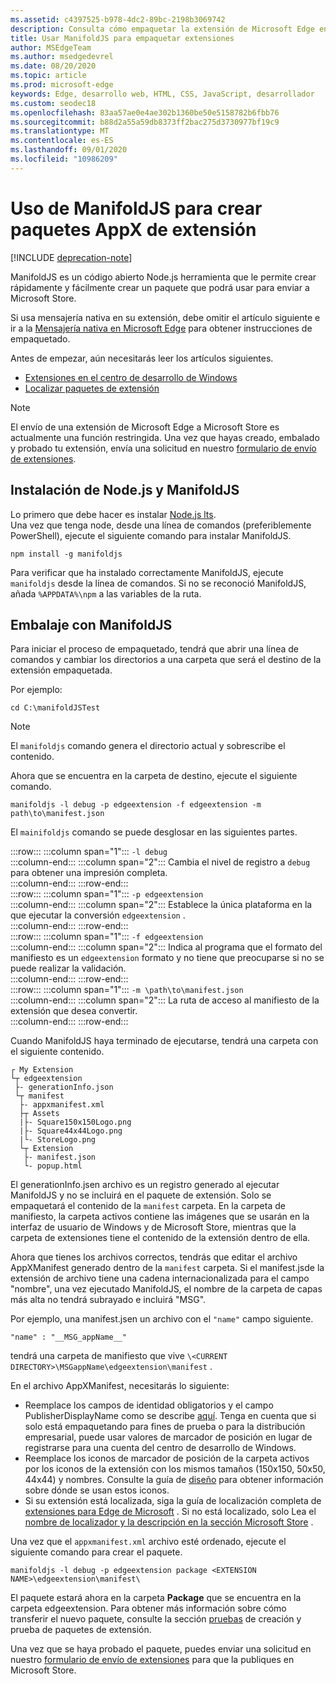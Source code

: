 ```yaml
---
ms.assetid: c4397525-b978-4dc2-89bc-2198b3069742
description: Consulta cómo empaquetar la extensión de Microsoft Edge en un instante con ManifoldJS, la Node.js herramienta de código abierto.
title: Usar ManifoldJS para empaquetar extensiones
author: MSEdgeTeam
ms.author: msedgedevrel
ms.date: 08/20/2020
ms.topic: article
ms.prod: microsoft-edge
keywords: Edge, desarrollo web, HTML, CSS, JavaScript, desarrollador
ms.custom: seodec18
ms.openlocfilehash: 83aa57ae0e4ae302b1360be50e5158782b6fbb76
ms.sourcegitcommit: b88d2a55a59db8373ff2bac275d3730977bf19c9
ms.translationtype: MT
ms.contentlocale: es-ES
ms.lasthandoff: 09/01/2020
ms.locfileid: "10986209"
---
```

# Uso de ManifoldJS para crear paquetes AppX de extensión  

[!INCLUDE [deprecation-note](../../includes/deprecation-note.md)]  

ManifoldJS es un código abierto Node.js herramienta que le permite crear rápidamente y fácilmente crear un paquete que podrá usar para enviar a Microsoft Store.  

Si usa mensajería nativa en su extensión, debe omitir el artículo siguiente e ir a la [Mensajería nativa en Microsoft Edge](../native-messaging.md#creating-an-extension-with-native-messaging) para obtener instrucciones de empaquetado.  

Antes de empezar, aún necesitarás leer los artículos siguientes.  

*   [Extensiones en el centro de desarrollo de Windows](./extensions-in-the-windows-dev-center.md)  
*   [Localizar paquetes de extensión](./localizing-extension-packages.md)  

> [!NOTE]
> El envío de una extensión de Microsoft Edge a Microsoft Store es actualmente una función restringida.  Una vez que hayas creado, embalado y probado tu extensión, envía una solicitud en nuestro [formulario de envío de extensiones](https://developer.microsoft.com/microsoft-edge/extensions/requests).  

## Instalación de Node.js y ManifoldJS  

Lo primero que debe hacer es instalar [Node.js lts](https://nodejs.org/en/download).  
Una vez que tenga node, desde una línea de comandos (preferiblemente PowerShell), ejecute el siguiente comando para instalar ManifoldJS.  

```shell
npm install -g manifoldjs
```  

Para verificar que ha instalado correctamente ManifoldJS, ejecute `manifoldjs` desde la línea de comandos. Si no se reconoció ManifoldJS, añada `%APPDATA%\npm` a las variables de la ruta.  

## Embalaje con ManifoldJS  

Para iniciar el proceso de empaquetado, tendrá que abrir una línea de comandos y cambiar los directorios a una carpeta que será el destino de la extensión empaquetada.  

Por ejemplo:

```shell
cd C:\manifoldJSTest
```  

> [!NOTE]
> El `manifoldjs` comando genera el directorio actual y sobrescribe el contenido.  

Ahora que se encuentra en la carpeta de destino, ejecute el siguiente comando.  

```shell
manifoldjs -l debug -p edgeextension -f edgeextension -m path\to\manifest.json
```  

El `mainifoldjs` comando se puede desglosar en las siguientes partes.  

:::row:::
   :::column span="1":::
      `-l debug`  
   :::column-end:::
   :::column span="2":::
      Cambia el nivel de registro a `debug` para obtener una impresión completa.  
   :::column-end:::
:::row-end:::  
:::row:::
   :::column span="1":::
      `-p edgeextension`  
   :::column-end:::
   :::column span="2":::
      Establece la única plataforma en la que ejecutar la conversión `edgeextension` .  
   :::column-end:::
:::row-end:::  
:::row:::
   :::column span="1":::
      `-f edgeextension`  
   :::column-end:::
   :::column span="2":::
      Indica al programa que el formato del manifiesto es un `edgeextension` formato y no tiene que preocuparse si no se puede realizar la validación.  
   :::column-end:::
:::row-end:::  
:::row:::
   :::column span="1":::
      `-m \path\to\manifest.json`  
   :::column-end:::
   :::column span="2":::
      La ruta de acceso al manifiesto de la extensión que desea convertir.  
   :::column-end:::
:::row-end:::  

Cuando ManifoldJS haya terminado de ejecutarse, tendrá una carpeta con el siguiente contenido.  

```text
┌ My Extension
└┬ edgeextension
 ├- generationInfo.json
 └┬ manifest
  ├- appxmanifest.xml
  ├┬ Assets
  |├- Square150x150Logo.png
  |├- Square44x44Logo.png
  |└- StoreLogo.png    
  └┬ Extension
   ├- manifest.json
   └- popup.html
```  
<!-- 
    My Extension
        edgeextension
            generationInfo.json
            manifest
                   appxmanifest.xml
                Assets
                    Square150x150Logo.png
                    Square44x44Logo.png
                    StoreLogo.png    
                Extension
                    manifest.json
                    popup.html
                    ...
                ...
-->  

El generationInfo.jsen archivo es un registro generado al ejecutar ManifoldJS y no se incluirá en el paquete de extensión. Solo se empaquetará el contenido de la `manifest` carpeta. En la carpeta de manifiesto, la carpeta activos contiene las imágenes que se usarán en la interfaz de usuario de Windows y de Microsoft Store, mientras que la carpeta de extensiones tiene el contenido de la extensión dentro de ella.  

Ahora que tienes los archivos correctos, tendrás que editar el archivo AppXManifest generado dentro de la `manifest` carpeta. Si el manifest.jsde la extensión de archivo tiene una cadena internacionalizada para el campo "nombre", una vez ejecutado ManifoldJS, el nombre de la carpeta de capas más alta no tendrá subrayado e incluirá "MSG".

Por ejemplo, una manifest.jsen un archivo con el `"name"` campo siguiente.  

```shell
"name" : "__MSG_appName__"
```  

tendrá una carpeta de manifiesto que vive `\<CURRENT DIRECTORY>\MSGappName\edgeextension\manifest` .  

En el archivo AppXManifest, necesitarás lo siguiente:  

 *   Reemplace los campos de identidad obligatorios y el campo PublisherDisplayName como se describe [aquí](./creating-and-testing-extension-packages.md#app-identity-template-values). Tenga en cuenta que si solo está empaquetando para fines de prueba o para la distribución empresarial, puede usar valores de marcador de posición en lugar de registrarse para una cuenta del centro de desarrollo de Windows.  
 *   Reemplace los iconos de marcador de posición de la carpeta activos por los iconos de la extensión con los mismos tamaños (150x150, 50x50, 44x44) y nombres. Consulte la guía de [diseño](./../design.md#icons-for-packaging) para obtener información sobre dónde se usan estos iconos.  
 *   Si su extensión está localizada, siga la guía de localización completa de [extensiones para Edge de Microsoft](./localizing-extension-packages.md) . Si no está localizado, solo Lea el [nombre de localizador y la descripción en la sección Microsoft Store](./localizing-extension-packages.md#localizing-name-and-description-in-the-microsoft-store) .  

Una vez que el `appxmanifest.xml` archivo esté ordenado, ejecute el siguiente comando para crear el paquete.  

```shell
manifoldjs -l debug -p edgeextension package <EXTENSION NAME>\edgeextension\manifest\
```  

El paquete estará ahora en la carpeta **Package** que se encuentra en la carpeta edgeextension. Para obtener más información sobre cómo transferir el nuevo paquete, consulte la sección [pruebas](./creating-and-testing-extension-packages.md#testing-an-appx-package) de creación y prueba de paquetes de extensión.  

Una vez que se haya probado el paquete, puedes enviar una solicitud en nuestro [formulario de envío de extensiones](https://aka.ms/extension-request) para que la publiques en Microsoft Store.  

